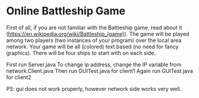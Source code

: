 # Online Battleship Game
First of all, if you are not familiar with the Battleship game, read about it (https://en.wikipedia.org/wiki/Battleship_(game)). The game will be played among two players (two instances of your program) over the local area network. Your game will be all (colored) text based (no need for fancy graphics). There will be four ships to start with on each side.

First run Server.java
To change ip address, change the IP variable from network.Client.java
Then run GUITest.java for client1
Again run GUITest.java for client2


PS: gui does not work properly, however network side works very well. 



